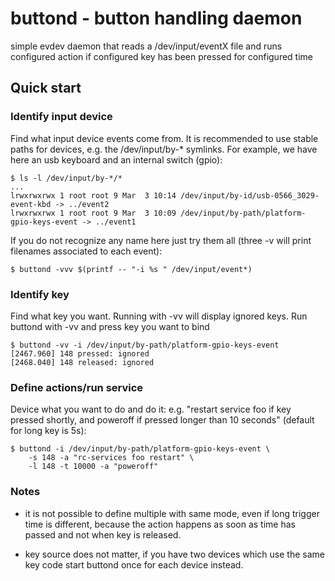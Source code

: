 # buttond - button handling daemon

simple evdev daemon that reads a /dev/input/eventX file and runs configured
action if configured key has been pressed for configured time

## Quick start

### Identify input device

Find what input device events come from. It is recommended to use
stable paths for devices, e.g. the /dev/input/by-* symlinks.
For example, we have here an usb keyboard and an internal switch (gpio):
```
$ ls -l /dev/input/by-*/*
...
lrwxrwxrwx 1 root root 9 Mar  3 10:14 /dev/input/by-id/usb-0566_3029-event-kbd -> ../event2
lrwxrwxrwx 1 root root 9 Mar  3 10:09 /dev/input/by-path/platform-gpio-keys-event -> ../event1
```

If you do not recognize any name here just try them all
(three -v will print filenames associated to each event):
```
$ buttond -vvv $(printf -- "-i %s " /dev/input/event*)
```

### Identify key

Find what key you want. Running with -vv will display ignored keys.
Run buttond with -vv and press key you want to bind
```
$ buttond -vv -i /dev/input/by-path/platform-gpio-keys-event
[2467.960] 148 pressed: ignored
[2468.040] 148 released: ignored
```

### Define actions/run service

Device what you want to do and do it: e.g. "restart service foo if key
pressed shortly, and poweroff if pressed longer than 10 seconds"
(default for long key is 5s):
```
$ buttond -i /dev/input/by-path/platform-gpio-keys-event \
	-s 148 -a "rc-services foo restart" \
	-l 148 -t 10000 -a "poweroff"
```


### Notes

 - it is not possible to define multiple with same mode, even if
long trigger time is different, because the action happens as soon
as time has passed and not when key is released.

 - key source does not matter, if you have two devices which use the
same key code start buttond once for each device instead.
